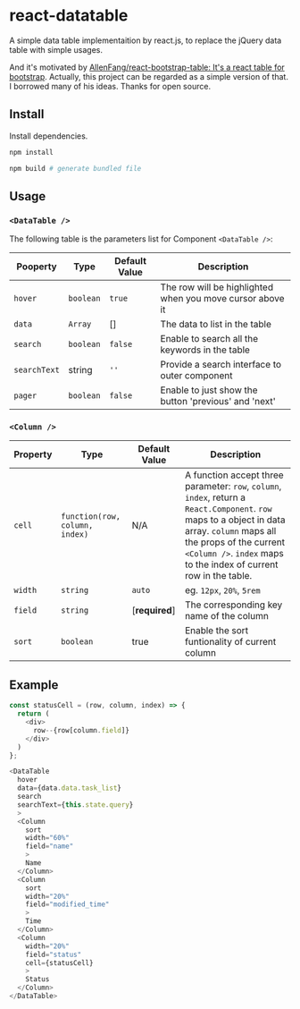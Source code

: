 # react-datatable
A simple data table implementaition by react.js, to replace the jQuery data table with simple usages.

And it's motivated by [AllenFang/react\-bootstrap\-table: It's a react table for bootstrap](https://github.com/AllenFang/react-bootstrap-table). Actually, this project can be regarded as a simple version of that. I borrowed many of his ideas. Thanks for open source.

## Install
Install dependencies.

```bash
npm install
```

```bash
npm build # generate bundled file
```

## Usage

### `<DataTable />`

The following table is the parameters list for Component `<DataTable />`:

Pooperty     | Type      | Default Value | Description
-------------|-----------|---------------|----------------------------------------------------------
`hover`      | `boolean` | `true`        | The row will be highlighted when you move cursor above it
`data`       | `Array`   | []            | The data to list in the table
`search`     | `boolean` | `false`       | Enable to search all the keywords in the table
`searchText` | string    | `''`          | Provide a search interface to outer component
`pager`      | `boolean` | `false`       | Enable to just show the button 'previous' and 'next'

### `<Column />`

Property | Type                           | Default Value  | Description
---------|--------------------------------|----------------|-----------------------------------------------------------------------------------------------------------------------------------------------------------------------------------------------------------------------------------------------
`cell`   | `function(row, column, index)` | N/A            | A function accept three parameter: `row`, `column`, `index`, return a `React.Component`. `row` maps to a object in data array. `column` maps all the props of the current `<Column />`. `index` maps to the index of current row in the table.
`width`  | `string`                       | `auto`         | eg. `12px`, `20%`, `5rem`
`field`  | `string`                       | [**required**] | The corresponding key name of the column
`sort`   | `boolean`                      | true           | Enable the sort funtionality of current column

## Example

```javascript
const statusCell = (row, column, index) => {
  return (
    <div>
      row--{row[column.field]}
    </div>
  )
};

<DataTable
  hover
  data={data.data.task_list}
  search
  searchText={this.state.query}
  >
  <Column
    sort
    width="60%"
    field="name"
    >
    Name
  </Column>
  <Column
    sort
    width="20%"
    field="modified_time"
    >
    Time
  </Column>
  <Column
    width="20%"
    field="status"
    cell={statusCell}
    >
    Status
  </Column>
</DataTable>
```
